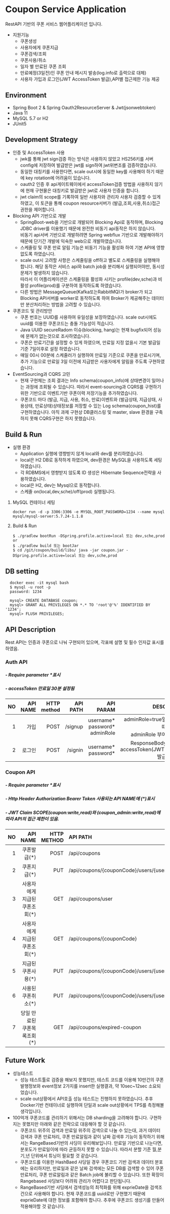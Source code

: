 # Coupon Service Application
RestAPI 기반의 쿠폰 서비스 웹어플리케이션 입니다.
+ 지원기능
   + 쿠폰생성
   + 사용자에게 쿠폰지급
   + 쿠폰검색/조회
   + 쿠폰사용/취소
   + 일자 별 만료된 쿠폰 조회
   + 만료예정(3일전)인 쿠폰 안내 메시지 발송(log.info로 출력으로 대체)
   + 사용자 가입과 로그인(JWT AccessToken 발급),API별 접근제한 기능 제공
## Environment
+ Spring Boot 2 & Spring Oauth2ResourceServer & Jwt(jsonwebtoken)
+ Java 11
+ MySQL 5.7 or H2
+ JUnit5 

## Development Strategy
* 인증 및 AccessToken 사용
    * jwk를 통해 jwt sign검증 하는 방식은 사용하지 않았고 HS256키를 서버 config에 저장하여 발급받은 jwt를 sign하여 jwt위변조를 검증하였습니다.
    * 동일한 대칭키를 사용한다면, scale out시에 동일한 key를 사용해야 하기 때문에 key rotation에 어려움이 있습니다.
    * oauth2 인증 후 api게이트웨이에서 accessToken검증 방법을 사용하지 않기에 현재 구현물은 대칭키로 발급받은 jwt로 사용자 인증을 합니다.
    * jwt claim의 scope를 기록하여 일반 사용자와 관리자 사용자 검증할 수 있게 하였고, 이 토큰을 통해 coupon resource서버가 (발급,조회,사용,취소)접근 권한을
    제어합니다. 
* Blocking API 기반으로 개발
   * SpringBoot-web을 기반으로 개발되어 Blocking Api로 동작하며, Blocking JDBC driver를 이용했기 때문에 완전한 비동기 api동작은 하지 않습니다.<br>
    비동기 api서버 기반으로 개발하려면 Spring webflux 기반으로 개발해야하기 때문에 단기간 개발에 익숙한 web으로 개발하였습니다.
   * 스케줄링 및 쿠폰 만료 알림 기능은 비동기 기능을 활성화 하여 기본 API에 영향 없도록 하였습니다.<br>
   * scale out시 고려할 사항은 스케줄링을 off하고 별도로 스케줄링을 실행해야 합니다. 해당 동작은 서비스 api와 batch job을 분리해서 실행되어야만, 동시성 문제가 발생하지 않습니다.<br>
   따라서 이 어플리케이션은 스케줄링을 활성화 시키는 profile(dev,sche)과 비활성 profile(prod)를 구분하여 동작하도록 하였습니다.
   * 다른 방법은 MessageQueue(Kafka또는RabbitMQ)가 broker가 되고 Blocking API서버를 worker로 동작하도록 하여 Broker가 제공해주는 데이터만 분산처리하는 방법을 고려할 수 있습니다.   
* 쿠폰코드 및 관리방안
   * 쿠폰 번호는 UUID를 사용하여 유일성을 보장하였습니다. scale out시에도 uuid를 이용한 쿠폰코드는 충돌 가능성이 적습니다.
   * Java UUID secureRadom 이슈(blocking, hang)는 현재 bugfix되어 성능에 문제가 없는것으로 조사하였습니다. 
   * 쿠폰은 만료기간을 설정할 수 있게 하였으며, 만료일 지정 없을시 기본 발급일 기준 7일이후로 설정 하였습니다.
   * 매일 00시 00분에 스케줄러가 실행하여 만료일 기준으로 쿠폰을 만료시기며, 추가 기능으로 만료일 3일 이전에 지급받은 사용자에게 알림을 주도록 구현하였습니다.
* EventSourcing과 CQRS 고민    
    * 현재 구현체는 조회 결과는 Info schema(coupon_info)에 상태변경이 일어나는 과정에 조회될 수 있습니다.
    따라서 event-sourcing과 CQRS를 구현하기 위한 기반으로 이벤트기반 쿠폰이력 저장기능을 추가하였습니다.   
    * 쿠폰코드 마다 (발급, 지급, 사용, 취소, 만료)이벤트와 (발급상태, 지급상태, 사용상태, 만료상태)상태정보를 저장할 수 있는 Log schema(coupon_hist)를 구현하였습니다.
    아직 과제 구현상 DB클러스링 및 master, slave 환경을 구축하지 못해 CQRS구현은 하지 못했습니다. 

## Build & Run
* 실행 환경
    * Application 실행에 영향받지 않게 local와 dev를 분리하였습니다.
    * local은 H2 DB로 동작하게 하였으며, dev환경은 MySQL을 사용하도록 세팅하였습니다.
    * 각 RDBMS에서 영향받지 않도록 ID 생성은 Hibernate Sequence전략을 사용하였습니다.
    * local은 H2, dev는 Mysql으로 동작합니다.
    * 스케줄 on(local,dev,sche)/off(prod) 실행됩니다.
     
1. MySQL 컨테이너 세팅
   ```
   docker run -d -p 3306:3306 -e MYSQL_ROOT_PASSWORD=1234 --name mysql mysql/mysql-server:5.7.24-1.1.8

2. Build & Run
   ```
   $ ./gradlew bootRun -DSpring.profile.active=local 또는 dev,sche,prod
   or
   $ ./gradlew build 또는 bootJar
   $ cd /git/coupon/build/libs/ java -jar coupon.jar -DSpring.profile.active=local 또는 dev,sche,prod

## DB setting
```
  docker exec -it mysql bash
  $ mysql -u root -p
  password: 1234
   
  mysql> CREATE DATABASE coupon;
  mysql> GRANT ALL PRIVILEGES ON *.* TO 'root'@'%' IDENTIFIED BY '1234';
  mysql> FLUSH PRIVILEGES;
```

## API Description
Rest API는 인증과 쿠폰으로 나눠 구현되어 있으며, 각표에 설명 및 필수 인자값 표시를 하였음.
### Auth API

##### - Require parameter *표시 
##### - accessToken 만료일 30분 설정됨
| NO | API NAME | HTTP<br>method|API PATH | API PARAM | DESC | 
|---:|----------------------:|---:|----------------------:|------------------------:|--------------------:| 
|1|가입| POST| /signup|username*<br>password*<br> adminRole|adminRole=true일때<br> adminRole 부여
|2|로그인| POST| /signin|username*<br> password*<br>| ResponseBody<br>accessToken(JWT)발급

### Coupon API

##### - Require parameter *표시
##### - Http Header Authorization Bearer Token 사용되는 API NAME에 (*)표시
##### - JWT Claim SCOPE(coupon:write,read)와 (coupon_admin:write,read)에 따라 API의 접근 제한이 있음.
| NO | API NAME | HTTP<br>METHOD|API PATH | API PARAM | DESC |
|---:|------------:|---:|:----------------------|------------------------:|--------------------:| 
|1|쿠폰발급(*)|POST|/api/coupons| count*| coupon_admin:write|
|2|쿠폰지급(*)|PUT|/api/coupons/{couponCode}/users/{userName}/assign| couponCode*<br> userName*| coupon:write
|3|사용자에게<br>지급된 쿠폰조회(*)|GET|/api/coupons/user| | coupon:write<br>JWT에서 사용자ID 사용|
|4|사용자에게<br>지급된 쿠폰조회(*)|GET|/api/coupons/{couponCode}|couponCode*| coupon:write|
|5|지급된<br>쿠폰사용(*)|PUT|/api/coupons/{couponCode}/users/{userName}/use| couponCode*<br> userName*| coupon_admin:write|
|6|사용된<br>쿠폰취소(*)|PUT|/api/coupons/{couponCode}/users/{userName}/cancel| couponCode*<br> userName*| coupon_admin:write|
|7|당일 만료된<br>쿠폰목록조회(*)|GET|/api/coupons/expired-coupon| searchDate*<br> page<br>size| coupon:write<br>searchDate<br>ex)2020-11-20|

## Future Work
- 성능테스트
   * 성능 테스트툴로 검증을 해보지 못했지만, 테스트 코드를 이용해 10만건의 쿠폰발행정보와 event정보 2가지를 insert한 실행결과, 약 10sec~12sec 소요되었습니다.
   * scale out상황에서 API호출 성능 테스트는 진행하지 못하였습니다. 추후 Docker기반 컨테이너로 실행하여 단일과 scale out상황에서 TPS를 측정해볼 생각입니다.
- 100억개 쿠폰코드를 관리하기 위해서는 DB sharding을 고려해야 합니다. 구현하지는 못했지만 아래와 같은 전략으로 대응해야 할 것 같습니다.
   * 쿠폰코드 위주의 검색과 만료일 위주의 검색으로 나눌 수 있는대, 과거 데이터 검색과 쿠폰 만료처리, 쿠폰 만료알림과 같이 날짜 검색후 기능이 동작하기 위해서는 RangeBased기반의 샤딩이 유리해보입니다. 만료일 기반으로 나눈다면, 분포도가 만료일이에 따라 균등하지 못할 수 있습니다. 따라서 분할 기준 월,분기,년 단위에서 튜닝이 필요할 것 같습니다.
   * 쿠폰코드를 이용한 HashBaed 샤딩일 경우 쿠폰코드 기반 검색과 데이터 분포에는 유리하지만, 만료일과 같은 날짜 검색에는 모든 DB를 검색할 수 있어 쿠폰 만료처리, 쿠폰 만료알림과 같은 Batch job에 불리할 수 있습니다. 또한 확장이 Rangebased 샤딩보다 어려워 관리가 어렵다고 판단됩니다.
   * RangeBased기반 샤딩에서 검색성능의 최적화를 위해 exprieDate을 검색조건으로 사용해야 합니다. 현재 쿠폰코드를 uuid로만 구현했기 때문에 exprieDate에 대한 정보를 포함해야 합니다. 추후에 쿠폰코드 생성기를 만들어 적용해야할 것 같습니다.
   
   
   
      

